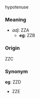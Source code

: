 hypotenuse
### Meaning
+ _adj_: ZZA
    + __eg__: ZZB

### Origin

ZZC

### Synonym

__eg__: ZZD

+ ZZE


